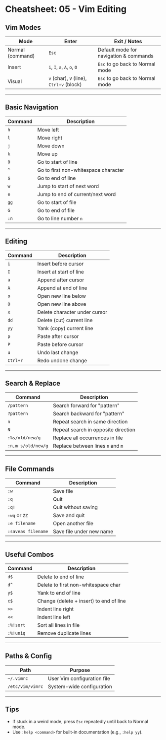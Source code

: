 # Cheatsheet: 05 - Vim Editing

## **Vim Modes**

| Mode             | Enter                                    | Exit / Notes                           |
| ---------------- | ---------------------------------------- | -------------------------------------- |
| Normal (command) | `Esc`                                    | Default mode for navigation & commands |
| Insert           | `i`, `I`, `a`, `A`, `o`, `O`             | `Esc` to go back to Normal mode        |
| Visual           | `v` (char), `V` (line), `Ctrl+v` (block) | `Esc` to go back to Normal mode        |

---

## **Basic Navigation**

| Command | Description                          |
| ------- | ------------------------------------ |
| `h`     | Move left                            |
| `l`     | Move right                           |
| `j`     | Move down                            |
| `k`     | Move up                              |
| `0`     | Go to start of line                  |
| `^`     | Go to first non-whitespace character |
| `$`     | Go to end of line                    |
| `w`     | Jump to start of next word           |
| `e`     | Jump to end of current/next word     |
| `gg`    | Go to start of file                  |
| `G`     | Go to end of file                    |
| `:n`    | Go to line number `n`                |

---

## **Editing**

| Command  | Description                   |
| -------- | ----------------------------- |
| `i`      | Insert before cursor          |
| `I`      | Insert at start of line       |
| `a`      | Append after cursor           |
| `A`      | Append at end of line         |
| `o`      | Open new line below           |
| `O`      | Open new line above           |
| `x`      | Delete character under cursor |
| `dd`     | Delete (cut) current line     |
| `yy`     | Yank (copy) current line      |
| `p`      | Paste after cursor            |
| `P`      | Paste before cursor           |
| `u`      | Undo last change              |
| `Ctrl+r` | Redo undone change            |

---

## **Search & Replace**

| Command            | Description                         |
| ------------------ | ----------------------------------- |
| `/pattern`         | Search forward for "pattern"        |
| `?pattern`         | Search backward for "pattern"       |
| `n`                | Repeat search in same direction     |
| `N`                | Repeat search in opposite direction |
| `:%s/old/new/g`    | Replace all occurrences in file     |
| `:n,m s/old/new/g` | Replace between lines `n` and `m`   |

---

## **File Commands**

| Command            | Description              |
| ------------------ | ------------------------ |
| `:w`               | Save file                |
| `:q`               | Quit                     |
| `:q!`              | Quit without saving      |
| `:wq` or `ZZ`      | Save and quit            |
| `:e filename`      | Open another file        |
| `:saveas filename` | Save file under new name |

---

## **Useful Combos**

| Command   | Description                             |
| --------- | --------------------------------------- |
| `d$`      | Delete to end of line                   |
| `d^`      | Delete to first non-whitespace char     |
| `y$`      | Yank to end of line                     |
| `c$`      | Change (delete + insert) to end of line |
| `>>`      | Indent line right                       |
| `<<`      | Indent line left                        |
| `:%!sort` | Sort all lines in file                  |
| `:%!uniq` | Remove duplicate lines                  |

---

## **Paths & Config**

| Path             | Purpose                     |
| ---------------- | --------------------------- |
| `~/.vimrc`       | User Vim configuration file |
| `/etc/vim/vimrc` | System-wide configuration   |

---

## **Tips**

- If stuck in a weird mode, press `Esc` repeatedly until back to Normal mode.
- Use `:help <command>` for built-in documentation (e.g., `:help yy`).
